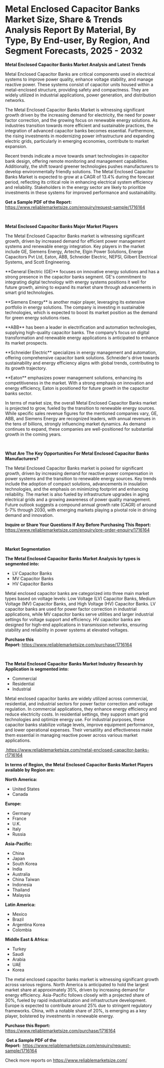 <p><h1>Metal Enclosed Capacitor Banks Market Size, Share & Trends Analysis Report By Material, By Type, By End-user, By Region, And Segment Forecasts, 2025 - 2032</h1></p><p><strong>Metal Enclosed Capacitor Banks Market Analysis and Latest Trends</strong></p>
<p><p>Metal Enclosed Capacitor Banks are critical components used in electrical systems to improve power quality, enhance voltage stability, and manage reactive power. These systems consist of capacitor units housed within a metal-enclosed structure, providing safety and compactness. They are widely utilized in industrial applications, power generation, and distribution networks.</p><p>The Metal Enclosed Capacitor Banks Market is witnessing significant growth driven by the increasing demand for electricity, the need for power factor correction, and the growing focus on renewable energy solutions. As industries transition towards more efficient and sustainable practices, the integration of advanced capacitor banks becomes essential. Furthermore, the rising investments in modernizing power infrastructure and expanding electric grids, particularly in emerging economies, contribute to market expansion.</p><p>Recent trends indicate a move towards smart technologies in capacitor bank design, offering remote monitoring and management capabilities. Additionally, the shift toward greener technologies pushes manufacturers to develop environmentally friendly solutions. The Metal Enclosed Capacitor Banks Market is expected to grow at a CAGR of 13.4% during the forecast period, reflecting its critical role in enhancing electrical system efficiency and reliability. Stakeholders in the energy sector are likely to prioritize investments in these systems for improved performance and sustainability.</p></p>
<p><strong>Get a Sample PDF of the Report:&nbsp;</strong> <a href="https://www.reliablemarketsize.com/enquiry/request-sample/1716164?utm_campaign=1991&utm_medium=2&utm_source=Github&utm_content=ia&utm_term=22022025&utm_id=metal-enclosed-capacitor-banks">https://www.reliablemarketsize.com/enquiry/request-sample/1716164</a></p>
<p>&nbsp;</p>
<p><strong>Metal Enclosed Capacitor Banks Major Market Players</strong></p>
<p><p>The Metal Enclosed Capacitor Banks market is witnessing significant growth, driven by increased demand for efficient power management systems and renewable energy integration. Key players in the market include GE, Siemens Energy, Arteche, Elgin Power Solutions, Energe Capacitors Pvt Ltd, Eaton, ABB, Schneider Electric, NEPSI, Gilbert Electrical Systems, and Scott Engineering.</p><p>**General Electric (GE)** focuses on innovative energy solutions and has a strong presence in the capacitor banks segment. GE's commitment to integrating digital technology with energy systems positions it well for future growth, aiming to expand its market share through advancements in smart grid technologies.</p><p>**Siemens Energy** is another major player, leveraging its extensive portfolio in energy solutions. The company is investing in sustainable technologies, which is expected to boost its market position as the demand for green energy solutions rises.</p><p>**ABB** has been a leader in electrification and automation technologies, supplying high-quality capacitor banks. The company’s focus on digital transformation and renewable energy applications is anticipated to enhance its market prospects.</p><p>**Schneider Electric** specializes in energy management and automation, offering comprehensive capacitor bank solutions. Schneider's drive towards sustainability and energy efficiency aligns with global trends, contributing to its growth trajectory.</p><p>**Eaton** emphasizes power management solutions, enhancing its competitiveness in the market. With a strong emphasis on innovation and energy efficiency, Eaton is positioned for future growth in the capacitor banks sector.</p><p>In terms of market size, the overall Metal Enclosed Capacitor Banks market is projected to grow, fueled by the transition to renewable energy sources. While specific sales revenue figures for the mentioned companies vary, GE, ABB, and Siemens Energy are recognized leaders, with annual revenues in the tens of billions, strongly influencing market dynamics. As demand continues to expand, these companies are well-positioned for substantial growth in the coming years.</p></p>
<p>&nbsp;</p>
<p><strong>What Are The Key Opportunities For Metal Enclosed Capacitor Banks Manufacturers?</strong></p>
<p><p>The Metal Enclosed Capacitor Banks market is poised for significant growth, driven by increasing demand for reactive power compensation in power systems and the transition to renewable energy sources. Key trends include the adoption of compact solutions, advancements in insulation technologies, and the emphasis on minimizing footprint and enhancing reliability. The market is also fueled by infrastructure upgrades in aging electrical grids and a growing awareness of power quality management. Future outlook suggests a compound annual growth rate (CAGR) of around 5-7% through 2030, with emerging markets playing a pivotal role in driving demand and innovation.</p></p>
<p><strong>Inquire or Share Your Questions If Any Before Purchasing This Report:</strong> <a href="https://www.reliablemarketsize.com/enquiry/pre-order-enquiry/1716164?utm_campaign=1991&utm_medium=2&utm_source=Github&utm_content=ia&utm_term=22022025&utm_id=metal-enclosed-capacitor-banks">https://www.reliablemarketsize.com/enquiry/pre-order-enquiry/1716164</a></p>
<p>&nbsp;</p>
<p><strong>Market Segmentation</strong></p>
<p><strong>The Metal Enclosed Capacitor Banks Market Analysis by types is segmented into:</strong></p>
<p><ul><li>LV Capacitor Banks</li><li>MV Capacitor Banks</li><li>HV Capacitor Banks</li></ul></p>
<p><p>Metal enclosed capacitor banks are categorized into three main market types based on voltage levels: Low Voltage (LV) Capacitor Banks, Medium Voltage (MV) Capacitor Banks, and High Voltage (HV) Capacitor Banks. LV capacitor banks are used for power factor correction in industrial applications, while MV capacitor banks serve utilities and larger industrial settings for voltage support and efficiency. HV capacitor banks are designed for high-end applications in transmission networks, ensuring stability and reliability in power systems at elevated voltages.</p></p>
<p><strong>Purchase this Report:&nbsp;</strong><a href="https://www.reliablemarketsize.com/purchase/1716164?utm_campaign=1991&utm_medium=2&utm_source=Github&utm_content=ia&utm_term=22022025&utm_id=metal-enclosed-capacitor-banks">https://www.reliablemarketsize.com/purchase/1716164</a></p>
<p>&nbsp;</p>
<p><strong>The Metal Enclosed Capacitor Banks Market Industry Research by Application is segmented into:</strong></p>
<p><ul><li>Commercial</li><li>Residential</li><li>Industrial</li></ul></p>
<p><p>Metal enclosed capacitor banks are widely utilized across commercial, residential, and industrial sectors for power factor correction and voltage regulation. In commercial applications, they enhance energy efficiency and reduce electricity costs. In residential settings, they support smart grid technologies and optimize energy use. For industrial purposes, these capacitor banks stabilize voltage levels, improve equipment performance, and lower operational expenses. Their versatility and effectiveness make them essential in managing reactive power across various market applications.</p></p>
<p><a href="https://www.reliablemarketsize.com/metal-enclosed-capacitor-banks-r1716164?utm_campaign=1991&utm_medium=2&utm_source=Github&utm_content=ia&utm_term=22022025&utm_id=metal-enclosed-capacitor-banks">&nbsp;https://www.reliablemarketsize.com/metal-enclosed-capacitor-banks-r1716164</a></p>
<p><strong>In terms of Region, the Metal Enclosed Capacitor Banks Market Players available by Region are:</strong></p>
<p>
    <p> <strong> North America: </strong>
        <ul>
            <li>United States</li>
            <li>Canada</li>
        </ul>
        </p> 
    <p> <strong> Europe: </strong>
        <ul>
            <li>Germany</li>
            <li>France</li>
            <li>U.K.</li>
            <li>Italy</li>
            <li>Russia</li>
        </ul>
        </p> 
    <p> <strong> Asia-Pacific: </strong>
        <ul>
            <li>China</li>
            <li>Japan</li>
            <li>South Korea</li>
            <li>India</li>
            <li>Australia</li>
            <li>China Taiwan</li>
            <li>Indonesia</li>
            <li>Thailand</li>
            <li>Malaysia</li>
        </ul>
        </p> 
    <p> <strong> Latin America: </strong>
        <ul>
            <li>Mexico</li>
            <li>Brazil</li>
            <li>Argentina Korea</li>
            <li>Colombia</li>
        </ul>
        </p> 
    <p> <strong> Middle East & Africa: </strong>
        <ul>
            <li>Turkey</li>
            <li>Saudi</li>
            <li>Arabia</li>
            <li>UAE</li>
            <li>Korea</li>
        </ul>
    </p>
    </p>
<p><p>The metal enclosed capacitor banks market is witnessing significant growth across various regions. North America is anticipated to hold the largest market share at approximately 35%, driven by increasing demand for energy efficiency. Asia-Pacific follows closely with a projected share of 30%, fueled by rapid industrialization and infrastructure development. Europe is expected to contribute around 25% due to stringent regulatory frameworks. China, with a notable share of 20%, is emerging as a key player, bolstered by investments in renewable energy.</p></p>
<p><strong>Purchase this Report: </strong><a href="https://www.reliablemarketsize.com/purchase/1716164?utm_campaign=1991&utm_medium=2&utm_source=Github&utm_content=ia&utm_term=22022025&utm_id=metal-enclosed-capacitor-banks">https://www.reliablemarketsize.com/purchase/1716164</a></p>
<p>&nbsp;<strong>Get a Sample PDF of the Report:&nbsp;&nbsp;</strong><a href="https://www.reliablemarketsize.com/enquiry/request-sample/1716164?utm_campaign=1991&utm_medium=2&utm_source=Github&utm_content=ia&utm_term=22022025&utm_id=metal-enclosed-capacitor-banks">https://www.reliablemarketsize.com/enquiry/request-sample/1716164</a></p>
<p><strong></strong></p>
<p>Check more reports on <a href="https://www.reliablemarketsize.com/?utm_campaign=1991&utm_medium=2&utm_source=Github&utm_content=ia&utm_term=22022025&utm_id=metal-enclosed-capacitor-banks">https://www.reliablemarketsize.com/</a></p>